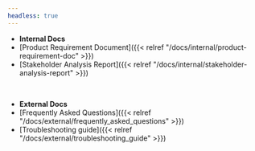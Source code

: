 ```yaml
---
headless: true
---
```


- **Internal Docs**
- [Product Requirement Document]({{< relref "/docs/internal/product-requirement-doc" >}})
- [Stakeholder Analysis Report]({{< relref "/docs/internal/stakeholder-analysis-report" >}})
<br />

- **External Docs**
- [Frequently Asked Questions]({{< relref "/docs/external/frequently_asked_questions" >}})
- [Troubleshooting guide]({{< relref "/docs/external/troubleshooting_guide" >}})
<br />
